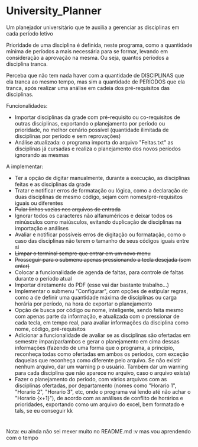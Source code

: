 # University_Planner
Um planejador universitário que te auxilia a gerenciar as disciplinas em cada período letivo

Prioridade de uma disciplina é definida, neste programa, como a quantidade mínima de períodos a mais necessária para se formar, levando em consideração a aprovação na mesma. Ou seja, quantos períodos a disciplina tranca.

Perceba que não tem nada haver com a quantidade de DISCIPLINAS que ela tranca ao mesmo tempo, mas sim a quantidade de PERÍODOS que ela tranca, após realizar uma análise em cadeia dos pré-requisitos das disciplinas.

Funcionalidades:
* Importar disciplinas da grade com pré-requisito ou co-requisitos de outras disciplinas, exportando o planejamento por período ou prioridade, no melhor cenário possível (quantidade ilimitada de disciplinas por período e sem reprovações)
* Análise atualizada: o programa importa do arquivo "Feitas.txt" as disciplinas já cursadas e realiza o planejamento dos novos períodos ignorando as mesmas

A implementar:
* Ter a opção de digitar manualmente, durante a execução, as disciplinas feitas e as disciplinas da grade
* Tratar e notificar erros de formatação ou lógica, como a declaração de duas disciplinas de mesmo código, sejam com nomes/pré-requisitos iguais ou diferentes
* ~~Pular linhas vazias nos arquivos de entrada~~
* Ignorar todos os caracteres não alfanuméricos e deixar todos os minúsculos como maiúsculos, evitando duplicação de disciplinas na importação e análises
* Avaliar e notificar possíveis erros de digitação ou formatação, como o caso das disciplinas não terem o tamanho de seus códigos iguais entre si
* ~~Limpar o terminal sempre que entrar em um novo menu~~
* ~~Prosseguir para o submenu apenas pressionando a tecla desejada (sem enter)~~
* Colocar a funcionalidade de agenda de faltas, para controle de faltas durante o período atual
* Importar diretamente do PDF (esse vai dar bastante trabalho...)
* Implementar o submenu "Configurar", com opções de estipular regras, como a de definir uma quantidade máxima de disciplinas ou carga horária por período, na hora de exportar o planejamento
* Opção de busca por código ou nome, inteligente, sendo feita mesmo com apenas parte da informação, e atualizada com o pressionar de cada tecla, em tempo real, para avaliar informações da disciplina como nome, código, pré-requisitos
* Adicionar a funcionalidade de avaliar se as disciplinas são ofertadas em semestre ímpar/par/ambos e gerar o planejamento em cima dessas informações (fazendo de uma forma que o programa, a princípio, reconheça todas como ofertadas em ambos os períodos, com exceção daquelas que reconheça como diferente pelo arquivo. Se não existir nenhum arquivo, dar um warning p o usuário. Também dar um warning para cada disciplina que não aparece no arquivo, caso o arquivo exista)
* Fazer o planejamento do período, com vários arquivos com as disciplinas ofertadas, por departamento (nomes como "Horario 1", "Horario 2", "Horario 3", etc, onde o programa vai lendo até não achar o "Horario {x+1}"), de acordo com as análises de conflito de horários e prioridades, exportando como um arquivo do excel, bem formatado e tals, se eu conseguir kk

#
Nota: eu ainda não sei mexer muito no README.md :v mas vou aprendendo com o tempo
